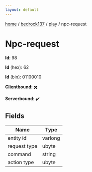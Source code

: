 ```yaml
---
layout: default
---
```


[home](/)  /  [bedrock137](/protocol/bedrock137)  /  [play](/protocol/bedrock137/play)  /  npc-request

# Npc-request

**Id**: 98

**Id** (hex): 62

**Id** (bin): 01100010

**Clientbound**: ✖️

**Serverbound**: ✔️

## Fields

Name | Type
---|---
entity id | varlong
request type | ubyte
command | string
action type | ubyte

